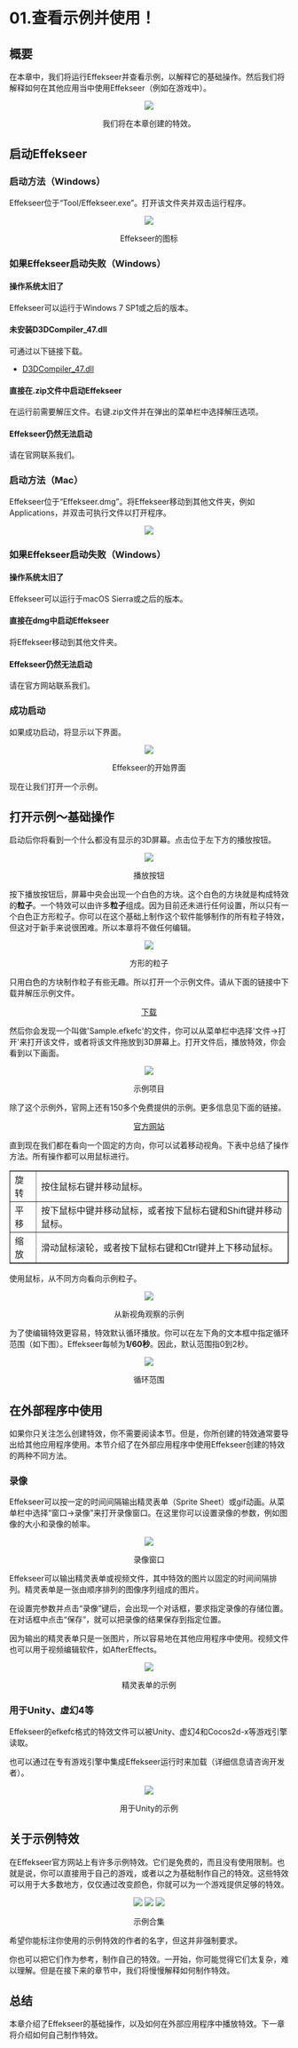 ﻿# 01.查看示例并使用！

## 概要

在本章中，我们将运行Effekseer并查看示例，以解释它的基础操作。然后我们将解释如何在其他应用当中使用Effekseer（例如在游戏中）。

<div align="center">
<img src="../../img/Tutorial/02_completed.gif">
<p>我们将在本章创建的特效。</p>
</div>

## 启动Effekseer

### 启动方法（Windows）

Effekseer位于“Tool/Effekseer.exe”。打开该文件夹并双击运行程序。

<div align="center">
<img src="../../img/Tutorial/01_icon.png">
<p>
Effekseer的图标
</p>
</div>

### 如果Effekseer启动失败（Windows）

#### 操作系统太旧了

Effekseer可以运行于Windows 7 SP1或之后的版本。

#### 未安装D3DCompiler_47.dll

可通过以下链接下载。

<ul>
<li><a href="https://support.microsoft.com/en-us/help/4020302/the-net-framework-4-7-installation-is-blocked-on-windows-7-windows-ser" target="_top">D3DCompiler_47.dll</a></li>
</ul>

#### 直接在.zip文件中启动Effekseer

在运行前需要解压文件。右键.zip文件并在弹出的菜单栏中选择解压选项。

#### Effekseer仍然无法启动

请在官网联系我们。

### 启动方法（Mac）

Effekseer位于“Effekseer.dmg”。将Effekseer移动到其他文件夹，例如Applications，并双击可执行文件以打开程序。

<div align="center">
<img src="../../img/Tutorial/01_icon_mac.png">
</div>

### 如果Effekseer启动失败（Windows）

#### 操作系统太旧了

Effekseer可以运行于macOS Sierra或之后的版本。

#### 直接在dmg中启动Effekseer

将Effekseer移动到其他文件夹。

#### Effekseer仍然无法启动

请在官方网站联系我们。

### 成功启动

如果成功启动，将显示以下界面。

<div align="center">
<img src="../../img/Tutorial/01_all_en.png">
<p>
Effekseer的开始界面
</p>
</div>

现在让我们打开一个示例。

## 打开示例～基础操作

启动后你将看到一个什么都没有显示的3D屏幕。点击位于左下方的播放按钮。

<div align="center">
<img src="../../img/Tutorial/01_play.png">
<p>
播放按钮
</p>
</div>

按下播放按钮后，屏幕中央会出现一个白色的方块。这个白色的方块就是构成特效的<b>粒子</b>。一个特效可以由许多<b>粒子</b>组成。因为目前还未进行任何设置，所以只有一个白色正方形粒子。你可以在这个基础上制作这个软件能够制作的所有粒子特效，但这对于新手来说很困难。所以本章将不做任何编辑。

<div align="center">
<img src="../../img/Tutorial/01_square.png">
<p>
方形的粒子
</p>
</div>

只用白色的方块制作粒子有些无趣。所以打开一个示例文件。请从下面的链接中下载并解压示例文件。

<div align="center">
<a href = "../../Sample/01_Sample.zip">下载</a>
</div>

然后你会发现一个叫做'Sample.efkefc'的文件，你可以从菜单栏中选择'文件->打开'来打开该文件，或者将该文件拖放到3D屏幕上。打开文件后，播放特效，你会看到以下画面。

<div align="center">
<img src="../../img/Tutorial/01_sample.png">
<p>
示例项目
</p>
</div>

除了这个示例外，官网上还有150多个免费提供的示例。更多信息见下面的链接。

<div align="center">
<a href = "https://effekseer.github.io/jp/contribute.html">官方网站</a>
</div>

直到现在我们都在看向一个固定的方向，你可以试着移动视角。下表中总结了操作方法。所有操作都可以用鼠标进行。

<div align="center">
<table border="1">
<tr>
<td>旋转</td>
<td>按住鼠标右键并移动鼠标。</td>
</tr>
<tr>
<td>平移</td>
<td>按下鼠标中键并移动鼠标，或者按下鼠标右键和Shift键并移动鼠标。</td>
</tr>
<tr>
<td>缩放</td>
<td>滑动鼠标滚轮，或者按下鼠标右键和Ctrl键并上下移动鼠标。</td>
</tr>
</table>
</div>

使用鼠标，从不同方向看向示例粒子。

<div align="center">
<img src="../../img/Tutorial/01_view.png">
<p>
从新视角观察的示例
</p>
</div>

为了使编辑特效更容易，特效默认循环播放。你可以在左下角的文本框中指定循环范围（如下图）。Effekseer每帧为<b>1/60秒</b>。因此，默认范围指0到2秒。

<div align="center">
<img src="../../img/Tutorial/01_time_en.png">
<p>
循环范围
</p>
</div>


## 在外部程序中使用

如果你只关注怎么创建特效，你不需要阅读本节。但是，你所创建的特效通常要导出给其他应用程序使用。本节介绍了在外部应用程序中使用Effekseer创建的特效的两种不同方法。

### 录像

Effekseer可以按一定的时间间隔输出精灵表单（Sprite Sheet）或gif动画。从菜单栏中选择“窗口->录像”来打开录像窗口。在这里你可以设置录像的参数，例如图像的大小和录像的帧率。

<div align="center">
<img src="../../img/Tutorial/01_record_en.png">
<p>
录像窗口
</p>
</div>

Effekseer可以输出精灵表单或视频文件，其中特效的图片以固定的时间间隔排列。精灵表单是一张由顺序排列的图像序列组成的图片。

在设置完参数并点击“录像”键后，会出现一个对话框，要求指定录像的存储位置。在对话框中点击“保存”，就可以把录像的结果保存到指定位置。

因为输出的精灵表单只是一张图片，所以容易地在其他应用程序中使用。视频文件也可以用于视频编辑软件，如AfterEffects。

<div align="center">
<img src="../../img/Tutorial/01_record_sprite.png">
<p>
精灵表单的示例
</p>
</div>

### 用于Unity、虚幻4等

Effekseer的efkefc格式的特效文件可以被Unity、虚幻4和Cocos2d-x等游戏引擎读取。

也可以通过在专有游戏引擎中集成Effekseer运行时来加载（详细信息请咨询开发者）。

<div align="center">
<img src="../../img/Tutorial/01_unity.png">
<p>
用于Unity的示例
</p>
</div>

## 关于示例特效

在Effekseer官方网站上有许多示例特效。它们是免费的，而且没有使用限制。也就是说，你可以直接用于自己的游戏，或者以之为基础制作自己的特效。这些特效可以用于大多数地方，仅仅通过改变颜色，你就可以为一个游戏提供足够的特效。

<div align="center">
<img src="../../img/Tutorial/01_samples_01.gif">
<img src="../../img/Tutorial/01_samples_02.gif">
<img src="../../img/Tutorial/01_samples_03.gif">
<p>
示例合集
</p>
</div>

希望你能标注你使用的示例特效的作者的名字，但这并非强制要求。

你也可以把它们作为参考，制作自己的特效。一开始，你可能觉得它们太复杂，难以理解。但是在接下来的章节中，我们将慢慢解释如何制作特效。

## 总结

本章介绍了Effekseer的基础操作，以及如何在外部应用程序中播放特效。下一章将介绍如何自己制作特效。